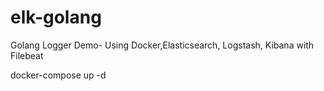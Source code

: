 # elk-golang
Golang Logger Demo- Using Docker,Elasticsearch, Logstash, Kibana with Filebeat

docker-compose up -d
